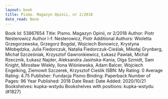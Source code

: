 ```yaml
---
layout: book
title: Pismo. Magazyn Opinii, nr 2/2018
date_read: None
---
```


Book Id: 53867654
Title: Pismo. Magazyn Opinii, nr 2/2018
Author: Piotr Nesterowicz
Author l-f: Nesterowicz, Piotr
Additional Authors: Wioletta Grzegorzewska, Grzegorz Bogdal, Wojciech Bonowicz, Krystyna Miłobędzka, Julia Fiedorczuk, Natalia Fiedorczuk-Cieślak, Mikołaj Grynberg, Michał Szcześniak, Krzysztof Gawronkiewicz, Łukasz Pawlak, Michał Rzecznik, Łukasz Najder, Aleksandra Jasińska-Kania, Olga Szmidt, Sam Knight, Mirosław Wlekły, Ilona Wiśniewska, Adam Balcer, Wojciech Engelking, Ziemowit Szczerek, Krzysztof Cieślik
ISBN: 
My Rating: 0
Average Rating: 4.75
Publisher: Fundacja Pismo
Binding: Paperback
Number of Pages: 96
Year Published: 2018
Date Read: 
Date Added: 2020/10/21
Bookshelves: kupka-wstydu
Bookshelves with positions: kupka-wstydu (#1827)

